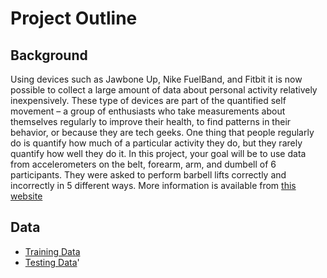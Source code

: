 # Project Outline

## Background

Using devices such as Jawbone Up, Nike FuelBand, and Fitbit it is now possible to collect a large amount of data about personal activity relatively inexpensively. 
These type of devices are part of the quantified self movement – a group of enthusiasts who take measurements about themselves regularly to improve their health, 
to find patterns in their behavior, or because they are tech geeks. One thing that people regularly do is quantify how much of a particular activity they do, but they rarely quantify
how well they do it. In this project, your goal will be to use data from accelerometers on the belt, forearm, arm, and dumbell of 6 participants. 
They were asked to perform barbell lifts correctly and incorrectly in 5 different ways. More information is available from [this website](http://web.archive.org/web/20161224072740/http:/groupware.les.inf.puc-rio.br/har)

## Data

* [Training Data](https://d396qusza40orc.cloudfront.net/predmachlearn/pml-training.csv)
* [Testing Data](https://d396qusza40orc.cloudfront.net/predmachlearn/pml-testing.csv)'
